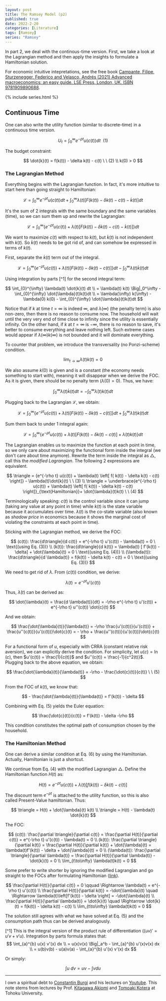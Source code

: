 ```yaml
---
layout: post
title: The Ramsey Model (p2)
published: true
date: 2022-2-20
categories: [Literature]
tags: [Ramsey]
series: "Ramsey"
---
```


In part 2, we deal with the continous-time version. First, we take a look at the Lagrangian method and then apply the insights to formulate a Hamiltonian solution.

For economic intuitive intepretations, see the free book [Campante, Filipe, Sturzenegger, Federico and Velasco, Andrés  (2021) Advanced macroeconomics: an easy guide. LSE Press, London, UK. ISBN 9781909890688](http://eprints.lse.ac.uk/112475/).

{% include series.html %}

## Continuous Time 

One can also write the utility function (similar to discrete-time) in a continuous time version.

$$
    U_t = \int_{0}^{\infty} e^{-\rho t} u(c(t)) dt\ \ (1)
$$

The budget constraint:

$$
     \dot{k}(t) = f(k(t)) - \delta k(t) - c(t) \ \ (2) \\
     k(0) > 0                         
$$

### The Lagrangian Method
Everything begins with the Lagrangian function. In fact, it's more intuitive to start here than going straight to Hamiltonian:

$$
    \mathcal{L} = \int_{0}^{\infty} e^{-\rho t} u(c(t)) dt + \int_{0}^{\infty} \lambda(t) \left[ F( k(t)) - \delta k(t) - c(t) - \dot{k}(t) \right] dt
$$

It's the sum of 2 integrals with the same boundary and the same variables (time), so we can sum them up and rewrite the Lagrangian:

$$
    \mathcal{L} = \int_{0}^{\infty} \left\{ e^{-\rho t} u(c(t)) + \lambda(t) \left[ F( k(t)) - \delta k(t) - c(t) - \dot{k}(t) \right] \right\} dt
$$

We want to maximize $c(t)$ with respect to $k(t)$, but $\dot{k}(t)$ is not independent with $k(t)$. So $\dot{k}(t)$ needs to be got rid of, and can somehow be expressed in terms of $k(t)$.

First, separate the $\dot{k}(t)$ term out of the integral.

$$
    \mathcal{L} = \int_{0}^{\infty} \left\{ e^{-\rho t} u(c(t)) + \lambda(t) \left[ F( k(t)) - \delta k(t) - c(t)  \right] \right\} dt - \int_{0}^{\infty} \lambda(t)\dot{k}(t)dt
$$

Using integration by parts [^1] for the second integral term:

$$
     \int_{0}^{\infty} \lambda(t) \dot{k}(t) dt                                               \\
     = \lambda(t) k(t) \Big|_0^\infty - \int_{0}^{\infty} \dot{\lambda}(t)k(t)dt              \\
     = \lambda(\infty) k(\infty) - \lambda(0) k(0) - \int_{0}^{\infty} \dot{\lambda}(t)k(t)dt 
$$

Notice that if $k$ at time $t=\infty$ is indeed $\infty$, and $\lambda(\infty)$ (the penalty term) is also non-zero, then there is no reason to consume now. The household will wait until the very very end of time close to infinity since the utility is essentially infinity. On the other hand, if $k$ at $t=\infty$ is $-\infty$, there is no reason to save, it's better to consume everything and leave nothing left. Such extreme cases would appear if $\lambda(\infty)k(\infty)$ is not bounded and it will dominate everything.

To counter that problem, we introduce the transversality (no Ponzi-scheme) condition.

$$
    \lim_{t\to\infty} \lambda(t)k(t) = 0
$$

We also assume $k(0)$ is given and is a constant (the economy needs something to start with), meaning it will disappear when we derive the FOC. As it is given, there should be no penalty term ($\lambda(0) = 0$). Thus, we have:

$$
    \int_{0}^{\infty} \lambda(t)\dot{k}(t) dt = - \int_{0}^{\infty} \dot{\lambda}(t) k(t) dt
$$

Plugging back to the Lagrangian $\mathcal{L}$, we obtain:

$$
    \mathcal{L} = \int_{0}^{\infty} \left\{ e^{-\rho t} u(c(t)) + \lambda(t) \left[ F( k(t)) - \delta k(t) - c(t)  \right] \right\} dt + \int_{0}^{\infty} \dot{\lambda}(t)k(t)dt 
$$

Sum them back to under 1 integral again:

$$
    \mathcal{L} = \int_{0}^{\infty} \left\{ e^{-\rho t} u(c(t)) + \lambda(t) \left[ F( k(t)) - \delta k(t) - c(t)  \right] +  \dot{\lambda}(t)k(t) \right\} dt 
$$

The Lagrangian enables us to maximize the function at each point in time, so we only care about maximizing the functional form inside the integral (we don't care about time anymore). Rewrite the term inside the integral as $\triangle$, call this the *modified Lagrangian*. The following 2 expressions are equivalent.

$$
     \triangle = {e^{-\rho t} u(c(t)) + \lambda(t) \left[ f( k(t)) - \delta k(t) - c(t)  \right]} -  \lambda(t)\dot{k}(t)     \ \ (3)                             \\
     \triangle =  \underbrace{e^{-\rho t} u(c(t)) + \lambda(t) \left[ f( k(t)) - \delta k(t) - c(t)  \right]}_{\text{Hamiltonian}}+  \dot{\lambda}(t)k(t)  \ \ (4)
$$

Terminologically speaking: $c(t)$ is the control variable since it can jump (taking any value at any point in time) while $k(t)$ is the state variable because it accumulates over time. ${\lambda}(t)$ is the co-state variable (also known as *shadow price* in economics because it shows the marginal cost of violating the constraints at each point in time). 

Sticking with the Lagrangian method, we derive the FOC:

$$
     (c(t)): \frac{d\triangle}{d c(t)} = e^{-\rho t} u'(c(t)) - \lambda(t) = 0 \ \text{(using Eq. (3))}                  \\
     (k(t)): \frac{d\triangle}{d k(t)} = \lambda(t) [ f'(k(t)) - \delta] + \dot{\lambda}(t) = 0 \ \text{(using Eq. (4))} \\
     (\lambda(t)): \frac{d\triangle}{d \lambda(t)} = f(k(t)) - \delta k(t) - c(t) = 0 \ \text{(using Eq. (3))}           
$$

We need to get rid of $\lambda$. From $(c(t))$ condition, we derive:

$$
    \lambda(t) = e^{-\rho t} u'(c(t))
$$

Thus, $\dot{\lambda}(t)$ can be derived as:

$$
    \dot{\lambda}(t) = \frac{d \lambda(t)}{dt} = -\rho e^{-\rho t} u'(c(t)) + e^{-\rho t} u''(c(t)) \dot{c}(t)
$$

And we obtain:

$$
    \frac{\dot{\lambda}(t)}{\lambda(t)} = -\rho \frac{u'(c(t))}{u'(c(t))} + \frac{u''(c(t))}{u'(c(t))}\dot{c}(t) = - \rho + \frac{u''(c(t))}{u'(c(t))}\dot{c}(t)
$$

For a functional form of $u$, especially with CRRA (constant relative risk aversion), we can explicitly derive the condition. For simplicity, let $u(c) = \ln(c)$, then $u'(c(t)) = \frac{1}{c(t)}$ and $u''(c(t)) = \frac{-1}{c^2(t)}$. Plugging back to the above equation, we obtain:

$$
    \frac{\dot{\lambda}(t)}{\lambda(t)} = -\rho - \frac{\dot{c}(t)}{c(t)} \ \ (5)
$$

From the FOC of $k(t)$, we know that:

$$
    - \frac{\dot{\lambda}(t)}{\lambda(t)} = f'(k(t)) - \delta
$$

Combining with Eq. (5) yields the Euler equation:

$$
\frac{\dot{c}(t)}{c(t)} = f'(k(t)) - \delta -\rho
$$

This condition constitutes the optimal path of consumption chosen by the household.

### The Hamiltonian Method

One can derive a similar condition at Eq. (6) by using the Hamiltonian. Actually, Hamiltonian is just a shortcut.

We continue from Eq. (4) with the modified Lagrangian $\triangle$. Define the Hamiltonian function $H(t)$ as:

$$
    H(t) = e^{-\rho t} u(c(t)) + \lambda(t)\left[f(k(t)) - \delta k(t) - c(t) \right]
$$

The discount term $e^{-\rho t}$ is attached to the utility function, so this is also called Present-Value hamiltonian. Thus:

$$
     \triangle = H(t) + \dot{\lambda}(t) k(t) \\
     \triangle = H(t) - \lambda(t) \dot{k}(t) 
$$

The FOC:

$$
     (c(t)): \frac{\partial \triangle}{\partial c(t)} = \frac{\partial H(t)}{\partial c(t)} = e^{-\rho t} u'(c(t)) - \lambda(t) = 0                                 \\
     (k(t)): \frac{\partial \triangle}{\partial k(t)} = \frac{\partial H(t)}{\partial k(t)} + \dot{\lambda}(t) = \lambda(t)f'(k(t)) - \delta + \dot{\lambda}(t) = 0 \\
     (\lambda(t)): \frac{\partial \triangle}{\partial \lambda(t)} = \frac{\partial H(t)}{\partial \lambda(t)} - \dot{k}(t) = 0                                      \\
     \lim_{t\to\infty} \lambda(t)k(t) = 0                                                                                                                           
$$

Some prefer to write shorter by ignoring the modified Lagrangian and go straight to the FOCs after formulating Hamiltonian ([link](https://www.macroeconomics.tu-berlin.de/fileadmin/fg124/seminar/Seminar_SS19/03-Ramsey-2019-3.pdf)).

$$
     \frac{\partial H(t)}{\partial c(t)} = 0 \qquad \Rightarrow \lambda(t) = e^{-\rho t} u'(c(t))                                            \\
     \frac{\partial H(t)}{\partial k(t)} = -\dot{\lambda}(t) \quad \Rightarrow \lambda(t)\left[f'(k(t)) - \delta \right] = -\dot{\lambda}(t) \\
     \frac{\partial H(t)}{\partial \lambda(t)} = \dot{k}(t) \quad \Rightarrow \dot{k}(t) = f(k(t)) - \delta k(t) - c(t)                      \\
     \lim_{t\to\infty} \lambda(t)k(t) = 0                                                                                                    
$$

The solution still agrees with what we have solved at Eq. (5) and the consumption path thus can be derived analogously.

[^1] This is the integral version of the product rule of differentiation ($(uv)' = u'v + v'u$). Integration by parts formula states that:
$$
     \int_{a}^{b} u(x) v'(x) dx                          \\
     = u(x)v(x) \Big|_a^b - \int_{a}^{b} u'(x)v(x) dx    \\
     = u(b)v(b) - u(a)v(a) - \int_{a}^{b} u'(x) v'(x) dx 
$$

Or simply:

$$
    \int u \ dv = uv - \int v du 
$$

------
I own a spiritual debt to [Constantin Burgi](http://www.musikbase.net/cburgi/index.html) and his lectures on [Youtube](https://www.youtube.com/channel/UCSPwROlKXYWaQCI5kcmTCjw/videos). This note stems from lectures by Prof. [Kitagawa Akiomi](http://www2.econ.tohoku.ac.jp/~kitagawa/) and [Tomoaki Kotera](https://sites.google.com/site/tomoakikotera39/home/research) at Tohoku University.